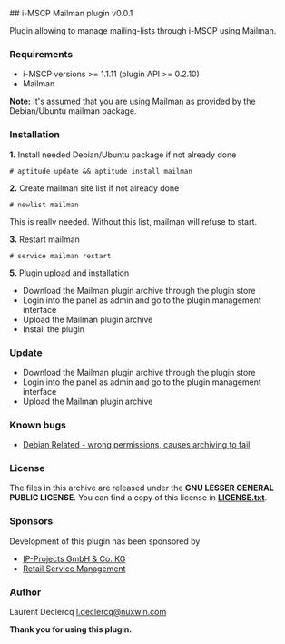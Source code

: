 ## i-MSCP Mailman plugin v0.0.1

Plugin allowing to manage mailing-lists through i-MSCP using Mailman.

### Requirements

 - i-MSCP versions >= 1.1.11 (plugin API >= 0.2.10)
 - Mailman

**Note:** It's assumed that you are using Mailman as provided by the Debian/Ubuntu mailman package.

### Installation

**1.** Install needed Debian/Ubuntu package if not already done

	# aptitude update && aptitude install mailman

**2.** Create mailman site list if not already done

	# newlist mailman

This is really needed. Without this list, mailman will refuse to start.

**3.** Restart mailman

	# service mailman restart

**5.** Plugin upload and installation

 - Download the Mailman plugin archive through the plugin store
 - Login into the panel as admin and go to the plugin management interface
 - Upload the Mailman plugin archive
 - Install the plugin

### Update

 - Download the Mailman plugin archive through the plugin store
 - Login into the panel as admin and go to the plugin management interface
 - Upload the Mailman plugin archive

### Known bugs

 - [Debian Related - wrong permissions, causes archiving to fail](http://bugs.debian.org/cgi-bin/bugreport.cgi?bug=603904 "Wrong permissions, causes archiving to fail")

### License

The files in this archive are released under the **GNU LESSER GENERAL PUBLIC LICENSE**. You can find a copy of this
license in **[LICENSE.txt](LICENSE.txt)**.

### Sponsors

Development of this plugin has been sponsored by

 - [IP-Projects GmbH & Co. KG](https://www.ip-projects.de/ "IP-Projects GmbH & Co. KG")
 - [Retail Service Management](http://www.retailservicesystems.com "Retail Service Management")

### Author

Laurent Declercq <l.declercq@nuxwin.com>

**Thank you for using this plugin.**
